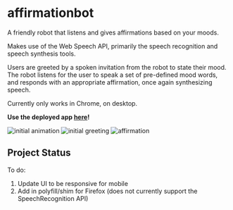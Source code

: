 # affirmationbot

A friendly robot that listens and gives affirmations based on your moods.

Makes use of the Web Speech API, primarily the speech recognition and speech synthesis tools.

Users are greeted by a spoken invitation from the robot to state their mood. The robot listens for the user to speak a set of pre-defined mood words, and responds with an appropriate affirmation, once again synthesizing speech.

Currently only works in Chrome, on desktop.

**Use the deployed app [here](https://letakeane.github.io/affirmationbot/)!**

![initial animation](https://i.giphy.com/media/QdykXxviBNQTqMHING/giphy.gif?cid=790b76119f75d0ca730adaf2b80039d3918e0537b603121b&rid=giphy.gif&ct=g)
![initial greeting](https://i.imgur.com/8vHpHN6.png?1)
![affirmation](https://i.imgur.com/IRvSFMd.png)

## Project Status

To do:

1. Update UI to be responsive for mobile
2. Add in polyfill/shim for Firefox (does not currently support the SpeechRecognition API)
